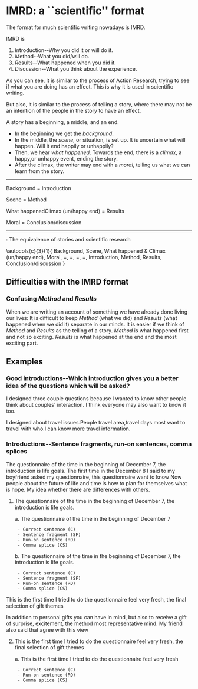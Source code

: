 # IMRD: a ``scientific'' format

The format for much scientific writing nowadays is IMRD.

IMRD is 

1. *I*ntroduction--Why you did it or will do it.
2. *M*ethod--What you did/will do.
3. *R*esults--What happened when you did it.
4. *D*iscussion--What you think about the experience.

As you can see, it is similar to the process of Action Research, trying to see if what you are doing has an effect. This is why it is used in scientific writing.

But also, it is similar to the process of telling a story, where there may not be an intention of the people in the story to have an effect.

A story has a beginning, a middle, and an end.

* In the beginning we get the *background*.
* In the middle, the *scene*, or situation, is set up. It is uncertain what will happen. Will it end happily or unhappily?
* Then, we hear *what happened*. Towards the end, there is a *climax*, a happy,or unhappy event, ending the story.
* After the climax, the writer may end with a *moral*, telling us what we can learn from the story.

---------------------              ---               --------------------- 
Background                          =                  Introduction          

Scene                               =                  Method                

What happenedClimax (un/happy end)  =                  Results               

Moral                               =                  Conclusion/discussion 
---------------------              ---               --------------------- 

: The equivalence of stories and scientific research

\autocols{c}{3}{1}{
Background, Scene, What happened \& Climax (un/happy end), Moral,
=, =, =, =,
Introduction, Method, Results, Conclusion/discussion  }

## Difficulties with the IMRD format

### Confusing *Method* and *Results*

When we are writing an account of something we have already done living our lives: It is difficult to keep *Method* (what we did) and *Results* (what happened when we did it) separate in our minds. It is easier if we think of *Method* and *Results* as the telling of a story. *Method* is what happened first and not so exciting. *Results* is what happened at the end and the most exciting part.

## Examples

### Good introductions--Which introduction gives you a better idea of the questions which will be asked?

I designed three couple questions because I wanted to know other people think about couples' interaction. I think everyone may also want to know it too. 

I designed about travel issues.People travel area,travel days.most want to travel with who.I can know more travel information.

### Introductions--Sentence fragments, run-on sentences, comma splices

The questionnaire of the time in the beginning of December 7, the introduction is life goals. The first time in the December 8 I said to my boyfriend asked my questionnaire, this questionnaire want to know Now people about the future of life and time is how to plan for themselves what is hope. My idea whether there are differences with others.

1. The questionnaire of the time in the beginning of December 7, the introduction is life goals. 

	a. The questionnaire of the time in the beginning of December 7

		- Correct sentence (C)
		- Sentence fragment (SF)
		- Run-on sentence (RO)
		- Comma splice (CS)

	b. The questionnaire of the time in the beginning of December 7, the introduction is life goals. 

		- Correct sentence (C)
		- Sentence fragment (SF)
		- Run-on sentence (RO)
		- Comma splice (CS)

This is the first time I tried to do the questionnaire feel very fresh, the final selection of gift themes

In addition to personal gifts you can have in mind, but also to receive a gift of surprise, excitement, the method most representative mind. My friend also said that agree with this view

2. This is the first time I tried to do the questionnaire feel very fresh, the final selection of gift themes

	a. This is the first time I tried to do the questionnaire feel very fresh

		- Correct sentence (C)
		- Run-on sentence (RO)
		- Comma splice (CS)


